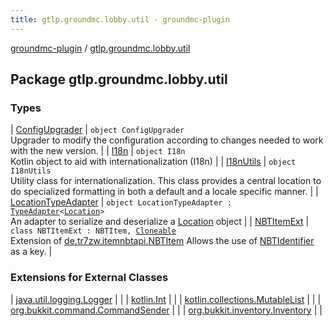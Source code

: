 ```yaml
---
title: gtlp.groundmc.lobby.util - groundmc-plugin
---
```


[groundmc-plugin](../index.html) / [gtlp.groundmc.lobby.util](.)

## Package gtlp.groundmc.lobby.util

### Types

| [ConfigUpgrader](-config-upgrader/index.html) | `object ConfigUpgrader`<br>Upgrader to modify the configuration according to changes needed to work with the new version. |
| [I18n](-i18n/index.html) | `object I18n`<br>Kotlin object to aid with internationalization (I18n) |
| [I18nUtils](-i18n-utils/index.html) | `object I18nUtils`<br>Utility class for internationalization. This class provides a central location to do specialized formatting in both a default and a locale specific manner. |
| [LocationTypeAdapter](-location-type-adapter/index.html) | `object LocationTypeAdapter : `[`TypeAdapter`](https://google.github.io/gson/apidocs/com/google/gson/TypeAdapter.html)`<`[`Location`](https://hub.spigotmc.org/javadocs/spigot/org/bukkit/Location.html)`>`<br>An adapter to serialize and deserialize a [Location](https://hub.spigotmc.org/javadocs/spigot/org/bukkit/Location.html) object |
| [NBTItemExt](-n-b-t-item-ext/index.html) | `class NBTItemExt : NBTItem, `[`Cloneable`](https://kotlinlang.org/api/latest/jvm/stdlib/kotlin/-cloneable/index.html)<br>Extension of [de.tr7zw.itemnbtapi.NBTItem](#) Allows the use of [NBTIdentifier](../gtlp.groundmc.lobby.enums/-n-b-t-identifier/index.html) as a key. |

### Extensions for External Classes

| [java.util.logging.Logger](java.util.logging.-logger/index.html) |  |
| [kotlin.Int](kotlin.-int/index.html) |  |
| [kotlin.collections.MutableList](kotlin.collections.-mutable-list/index.html) |  |
| [org.bukkit.command.CommandSender](org.bukkit.command.-command-sender/index.html) |  |
| [org.bukkit.inventory.Inventory](org.bukkit.inventory.-inventory/index.html) |  |

